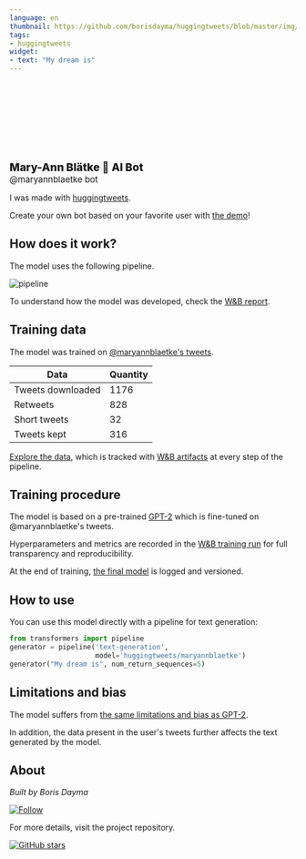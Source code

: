 ```yaml
---
language: en
thumbnail: https://github.com/borisdayma/huggingtweets/blob/master/img/logo.png?raw=true
tags:
- huggingtweets
widget:
- text: "My dream is"
---
```


<div>
<div style="width: 132px; height:132px; border-radius: 50%; background-size: cover; background-image: url('https://pbs.twimg.com/profile_images/1359841989961928706/sudk-B8k_400x400.jpg')">
</div>
<div style="margin-top: 8px; font-size: 19px; font-weight: 800">Mary-Ann Blätke 🤖 AI Bot </div>
<div style="font-size: 15px">@maryannblaetke bot</div>
</div>

I was made with [huggingtweets](https://github.com/borisdayma/huggingtweets).

Create your own bot based on your favorite user with [the demo](https://colab.research.google.com/github/borisdayma/huggingtweets/blob/master/huggingtweets-demo.ipynb)!

## How does it work?

The model uses the following pipeline.

![pipeline](https://github.com/borisdayma/huggingtweets/blob/master/img/pipeline.png?raw=true)

To understand how the model was developed, check the [W&B report](https://wandb.ai/wandb/huggingtweets/reports/HuggingTweets-Train-a-Model-to-Generate-Tweets--VmlldzoxMTY5MjI).

## Training data

The model was trained on [@maryannblaetke's tweets](https://twitter.com/maryannblaetke).

| Data | Quantity |
| --- | --- |
| Tweets downloaded | 1176 |
| Retweets | 828 |
| Short tweets | 32 |
| Tweets kept | 316 |

[Explore the data](https://wandb.ai/wandb/huggingtweets/runs/21gtovj7/artifacts), which is tracked with [W&B artifacts](https://docs.wandb.com/artifacts) at every step of the pipeline.

## Training procedure

The model is based on a pre-trained [GPT-2](https://huggingface.co/gpt2) which is fine-tuned on @maryannblaetke's tweets.

Hyperparameters and metrics are recorded in the [W&B training run](https://wandb.ai/wandb/huggingtweets/runs/3dpwtpwt) for full transparency and reproducibility.

At the end of training, [the final model](https://wandb.ai/wandb/huggingtweets/runs/3dpwtpwt/artifacts) is logged and versioned.

## How to use

You can use this model directly with a pipeline for text generation:

```python
from transformers import pipeline
generator = pipeline('text-generation',
                     model='huggingtweets/maryannblaetke')
generator("My dream is", num_return_sequences=5)
```

## Limitations and bias

The model suffers from [the same limitations and bias as GPT-2](https://huggingface.co/gpt2#limitations-and-bias).

In addition, the data present in the user's tweets further affects the text generated by the model.

## About

*Built by Boris Dayma*

[![Follow](https://img.shields.io/twitter/follow/borisdayma?style=social)](https://twitter.com/intent/follow?screen_name=borisdayma)

For more details, visit the project repository.

[![GitHub stars](https://img.shields.io/github/stars/borisdayma/huggingtweets?style=social)](https://github.com/borisdayma/huggingtweets)
